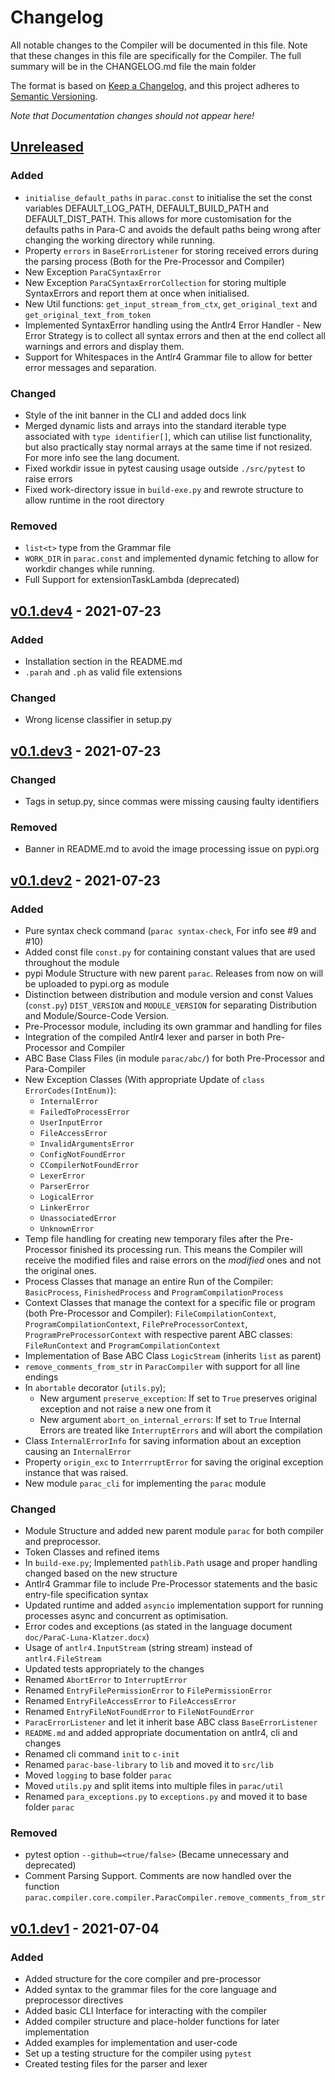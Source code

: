 # Changelog

All notable changes to the Compiler will be documented in this file.
Note that these changes in this file are specifically for the Compiler.
The full summary will be in the CHANGELOG.md file the main folder 

The format is based on [Keep a Changelog](https://keepachangelog.com/en/1.0.0/),
and this project adheres to [Semantic Versioning](https://semver.org/spec/v2.0.0.html).

*Note that Documentation changes should not appear here!*

## [Unreleased]

### Added
- `initialise_default_paths` in `parac.const` to initialise the set the const
   variables DEFAULT_LOG_PATH, DEFAULT_BUILD_PATH and DEFAULT_DIST_PATH. This
   allows for more customisation for the defaults paths in Para-C and avoids
   the default paths being wrong after changing the working directory while running.
- Property `errors` in `BaseErrorListener` for storing received errors during
  the parsing process (Both for the Pre-Processor and Compiler)
- New Exception `ParaCSyntaxError`
- New Exception `ParaCSyntaxErrorCollection` for storing multiple SyntaxErrors
  and report them at once when initialised.
- New Util functions: `get_input_stream_from_ctx`, `get_original_text` and
  `get_original_text_from_token`
- Implemented SyntaxError handling using the Antlr4 Error Handler - New Error Strategy is to collect all syntax errors and then at the end collect all warnings and 
  errors and display them.
- Support for Whitespaces in the Antlr4 Grammar file to allow for better error messages and separation.  

### Changed
- Style of the init banner in the CLI and added docs link
- Merged dynamic lists and arrays into the standard iterable type associated with `type identifier[]`,
  which can utilise list functionality, but also practically stay normal arrays at the same time if not resized. For 
  more info see the lang document.
- Fixed workdir issue in pytest causing usage outside `./src/pytest` to raise errors
- Fixed work-directory issue in `build-exe.py` and rewrote structure to allow runtime in the root directory

### Removed
- `list<t>` type from the Grammar file
- `WORK_DIR` in `parac.const` and implemented dynamic fetching to allow for 
   workdir changes while running.
- Full Support for extensionTaskLambda (deprecated)

## [v0.1.dev4] - 2021-07-23

### Added
- Installation section in the README.md
- `.parah` and `.ph` as valid file extensions 
 
### Changed
- Wrong license classifier in setup.py

## [v0.1.dev3] - 2021-07-23

### Changed
- Tags in setup.py, since commas were missing causing faulty identifiers

### Removed
- Banner in README.md to avoid the image processing issue on pypi.org

## [v0.1.dev2] - 2021-07-23

### Added
- Pure syntax check command (`parac syntax-check`, For info see #9 and #10)
- Added const file `const.py` for containing constant values that are used
  throughout the module
- pypi Module Structure with new parent `parac`. Releases from now on will be uploaded to pypi.org as module
- Distinction between distribution and module version and const Values 
  (`const.py`) `DIST_VERSION` and `MODULE_VERSION` for separating Distribution
  and Module/Source-Code Version.
- Pre-Processor module, including its own grammar and handling for files
- Integration of the compiled Antlr4 lexer and parser in both Pre-Processor and Compiler
- ABC Base Class Files (in module `parac/abc/`) for both Pre-Processor and Para-Compiler
- New Exception Classes (With appropriate Update of `class ErrorCodes(IntEnum)`): 
  - `InternalError`
  - `FailedToProcessError`
  - `UserInputError`
  - `FileAccessError`
  - `InvalidArgumentsError`
  - `ConfigNotFoundError`
  - `CCompilerNotFoundError`
  - `LexerError`
  - `ParserError`
  - `LogicalError`
  - `LinkerError`
  - `UnassociatedError`
  - `UnknownError`
- Temp file handling for creating new temporary files after the Pre-Processor
  finished its processing run. This means the Compiler will receive the modified files
  and raise errors on the *modified* ones and not the original ones.
- Process Classes that manage an entire Run of the Compiler: `BasicProcess`, `FinishedProcess` and
  `ProgramCompilationProcess`
- Context Classes that manage the context for a specific file or program (both Pre-Processor and Compiler):
  `FileCompilationContext`, `ProgramCompilationContext`, `FilePreProcessorContext`,
  `ProgramPreProcessorContext` with respective parent ABC classes: `FileRunContext`
  and `ProgramCompilationContext`
- Implementation of Base ABC Class `LogicStream` (inherits `list` as parent)  
- `remove_comments_from_str` in `ParacCompiler` with support for all line endings
- In `abortable` decorator (`utils.py`);
  - New argument `preserve_exception`: If set to `True` preserves original 
    exception and not raise a new one from it
  - New argument `abort_on_internal_errors`: If set to `True` Internal Errors
    are treated like `InterruptErrors` and will abort the compilation
- Class `InternalErrorInfo` for saving information about an exception causing an `InternalError`
- Property `origin_exc` to `InterrruptError` for saving the original exception instance that was raised.
- New module `parac_cli` for implementing the `parac` module

### Changed
- Module Structure and added new parent module `parac` for both compiler and preprocessor.
- Token Classes and refined items  
- In `build-exe.py`; Implemented `pathlib.Path` usage and proper handling changed based on the new structure
- Antlr4 Grammar file to include Pre-Processor statements and 
  the basic entry-file specification syntax
- Updated runtime and added `asyncio` implementation support for running
  processes async and concurrent as optimisation.
- Error codes and exceptions (as stated in the language document `doc/ParaC-Luna-Klatzer.docx`)
- Usage of `antlr4.InputStream` (string stream) instead of `antlr4.FileStream`
- Updated tests appropriately to the changes
- Renamed `AbortError` to `InterruptError`
- Renamed `EntryFilePermissionError` to `FilePermissionError` 
- Renamed `EntryFileAccessError` to `FileAccessError` 
- Renamed `EntryFileNotFoundError` to `FileNotFoundError`
- `ParacErrorListener` and let it inherit base ABC class `BaseErrorListener`
- `README.md` and added appropriate documentation on antlr4, cli and changes
- Renamed cli command `init` to `c-init`
- Renamed `parac-base-library` to `lib` and moved it to `src/lib`
- Moved `logging` to base folder `parac`
- Moved `utils.py` and split items into multiple files in `parac/util`
- Renamed `para_exceptions.py` to `exceptions.py` and moved it to base folder `parac`

### Removed
- pytest option `--github=<true/false>` (Became unnecessary and deprecated)
- Comment Parsing Support. Comments are now handled over the function 
  `parac.compiler.core.compiler.ParacCompiler.remove_comments_from_str`


## [v0.1.dev1] - 2021-07-04

### Added
- Added structure for the core compiler and pre-processor
- Added syntax to the grammar files for the core language and preprocessor directives
- Added basic CLI Interface for interacting with the compiler
- Added compiler structure and place-holder functions for later implementation
- Added examples for implementation and user-code
- Set up a testing structure for the compiler using `pytest`
- Created testing files for the parser and lexer

[unreleased]: https://github.com/Para-C/Para-C/compare/v0.1.dev4...antlr4-dev
[v0.1.dev4]: https://github.com/Para-C/Para-C/compare/v0.1.dev3...v0.1.dev4
[v0.1.dev3]: https://github.com/Para-C/Para-C/compare/v0.1.dev2...v0.1.dev3
[v0.1.dev2]: https://github.com/Para-C/Para-C/compare/v0.1.dev1...v0.1.dev2
[v0.1.dev1]: https://github.com/Para-C/Para-C/releases/tag/v0.1.dev1
